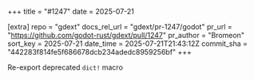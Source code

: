 +++
title = "#1247"
date = 2025-07-21

[extra]
repo = "gdext"
docs_rel_url = "gdext/pr-1247/godot"
pr_url = "https://github.com/godot-rust/gdext/pull/1247"
pr_author = "Bromeon"
sort_key = 2025-07-21
date_time = 2025-07-21T21:43:12Z
commit_sha = "442283f814fe5f686678dcb234adedc8959256bf"
+++

Re-export deprecated `dict!` macro

